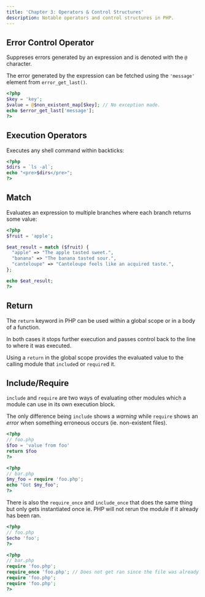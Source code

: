 ```yaml
---
title: 'Chapter 3: Operators & Control Structures'
description: Notable operators and control structures in PHP.
---
```


## Error Control Operator

Suppreses errors generated by an expression and is 
denoted with the `@` character.

The error generated by the expression can be fetched 
using the `'message'` element from `error_get_last()`.

```php
<?php
$key = 'key';
$value = @$non_existent_map[$key]; // No exception made.
echo $error_get_last['message'];
?>
```

## Execution Operators

Executes any shell command within backticks:

```php
<?php
$dirs = `ls -al`;
echo "<pre>$dirs</pre>";
?>
```

## Match

Evaluates an expression to multiple branches where each branch returns 
some value:

```php
<?php
$fruit = 'apple';

$eat_result = match ($fruit) {
  "apple" => "The apple tasted sweet.",
  "banana" => "The banana tasted sour.",
  "canteloupe" => "Canteloupe feels like an acquired taste.",
};

echo $eat_result;
?>
```

## Return

The `return` keyword in PHP can be used within a global scope or 
in a body of a function.

In both cases it stops further execution and passes control back 
to the line to where it was executed.

Using a `return` in the global scope provides the evaluated value 
to the calling module that `include`d or `require`d it.

## Include/Require

`include` and `require` are two ways of evaluating other modules 
which a module can use in its own execution block.

The only difference being `include` shows a _warning_ while 
`require` shows an _error_ when something erroneous occurs 
(ie. non-existent files).

```php
<?php
// foo.php
$foo = 'value from foo'
return $foo
?>
```

```php
<?php
// bar.php
$my_foo = require 'foo.php';
echo "Got $my_foo";
?>
```

There is also the `require_once` and `include_once` that 
does the same thing but only gets instantiated once 
ie. PHP will not rerun the module if it already has 
been ran.

```php
<?php
// foo.php
$echo 'foo';
?>
```

```php
<?php
// bar.php
require 'foo.php';
require_once 'foo.php'; // Does not get ran since the file was already required.
require 'foo.php';
require 'foo.php';
?>
```

